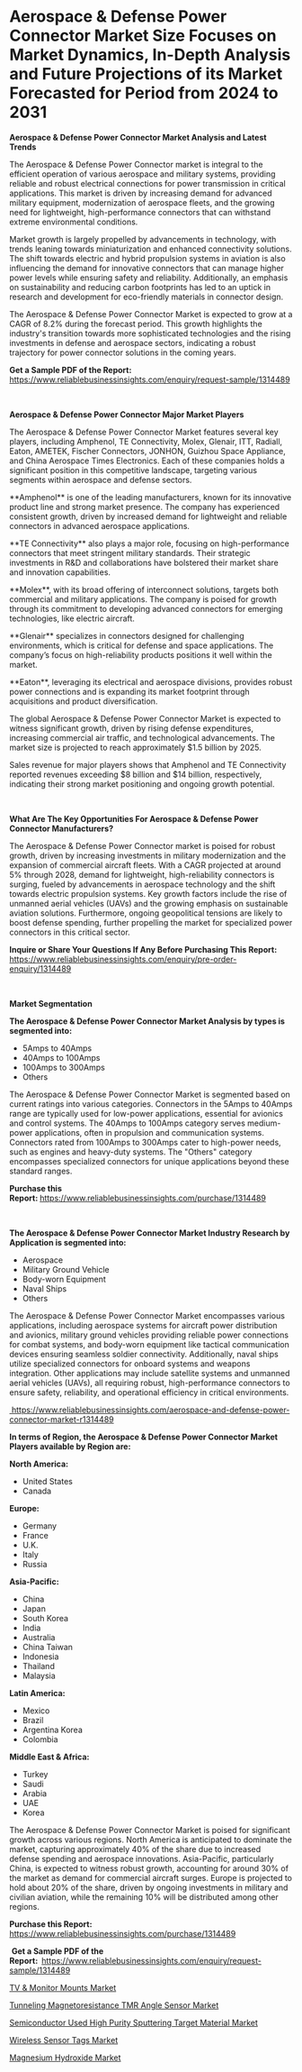 <p><h1>Aerospace & Defense Power Connector Market Size Focuses on Market Dynamics, In-Depth Analysis and Future Projections of its Market Forecasted for Period from 2024 to 2031</h1></p><p><strong>Aerospace & Defense Power Connector Market Analysis and Latest Trends</strong></p>
<p><p>The Aerospace & Defense Power Connector market is integral to the efficient operation of various aerospace and military systems, providing reliable and robust electrical connections for power transmission in critical applications. This market is driven by increasing demand for advanced military equipment, modernization of aerospace fleets, and the growing need for lightweight, high-performance connectors that can withstand extreme environmental conditions.</p><p>Market growth is largely propelled by advancements in technology, with trends leaning towards miniaturization and enhanced connectivity solutions. The shift towards electric and hybrid propulsion systems in aviation is also influencing the demand for innovative connectors that can manage higher power levels while ensuring safety and reliability. Additionally, an emphasis on sustainability and reducing carbon footprints has led to an uptick in research and development for eco-friendly materials in connector design. </p><p>The Aerospace & Defense Power Connector Market is expected to grow at a CAGR of 8.2% during the forecast period. This growth highlights the industry's transition towards more sophisticated technologies and the rising investments in defense and aerospace sectors, indicating a robust trajectory for power connector solutions in the coming years.</p></p>
<p><strong>Get a Sample PDF of the Report:&nbsp;</strong> <a href="https://www.reliablebusinessinsights.com/enquiry/request-sample/1314489?utm_campaign=63&utm_medium=2&utm_source=Github&utm_content=ia&utm_term=06102024&utm_id=aerospace-defense-power-connector">https://www.reliablebusinessinsights.com/enquiry/request-sample/1314489</a></p>
<p>&nbsp;</p>
<p><strong>Aerospace & Defense Power Connector Major Market Players</strong></p>
<p><p>The Aerospace & Defense Power Connector Market features several key players, including Amphenol, TE Connectivity, Molex, Glenair, ITT, Radiall, Eaton, AMETEK, Fischer Connectors, JONHON, Guizhou Space Appliance, and China Aerospace Times Electronics. Each of these companies holds a significant position in this competitive landscape, targeting various segments within aerospace and defense sectors.</p><p>**Amphenol** is one of the leading manufacturers, known for its innovative product line and strong market presence. The company has experienced consistent growth, driven by increased demand for lightweight and reliable connectors in advanced aerospace applications. </p><p>**TE Connectivity** also plays a major role, focusing on high-performance connectors that meet stringent military standards. Their strategic investments in R&D and collaborations have bolstered their market share and innovation capabilities. </p><p>**Molex**, with its broad offering of interconnect solutions, targets both commercial and military applications. The company is poised for growth through its commitment to developing advanced connectors for emerging technologies, like electric aircraft.</p><p>**Glenair** specializes in connectors designed for challenging environments, which is critical for defense and space applications. The company’s focus on high-reliability products positions it well within the market.</p><p>**Eaton**, leveraging its electrical and aerospace divisions, provides robust power connections and is expanding its market footprint through acquisitions and product diversification.</p><p>The global Aerospace & Defense Power Connector Market is expected to witness significant growth, driven by rising defense expenditures, increasing commercial air traffic, and technological advancements. The market size is projected to reach approximately $1.5 billion by 2025.</p><p>Sales revenue for major players shows that Amphenol and TE Connectivity reported revenues exceeding $8 billion and $14 billion, respectively, indicating their strong market positioning and ongoing growth potential.</p></p>
<p>&nbsp;</p>
<p><strong>What Are The Key Opportunities For Aerospace & Defense Power Connector Manufacturers?</strong></p>
<p><p>The Aerospace & Defense Power Connector market is poised for robust growth, driven by increasing investments in military modernization and the expansion of commercial aircraft fleets. With a CAGR projected at around 5% through 2028, demand for lightweight, high-reliability connectors is surging, fueled by advancements in aerospace technology and the shift towards electric propulsion systems. Key growth factors include the rise of unmanned aerial vehicles (UAVs) and the growing emphasis on sustainable aviation solutions. Furthermore, ongoing geopolitical tensions are likely to boost defense spending, further propelling the market for specialized power connectors in this critical sector.</p></p>
<p><strong>Inquire or Share Your Questions If Any Before Purchasing This Report:</strong> <a href="https://www.reliablebusinessinsights.com/enquiry/pre-order-enquiry/1314489?utm_campaign=63&utm_medium=2&utm_source=Github&utm_content=ia&utm_term=06102024&utm_id=aerospace-defense-power-connector">https://www.reliablebusinessinsights.com/enquiry/pre-order-enquiry/1314489</a></p>
<p>&nbsp;</p>
<p><strong>Market Segmentation</strong></p>
<p><strong>The Aerospace & Defense Power Connector Market Analysis by types is segmented into:</strong></p>
<p><ul><li>5Amps to 40Amps</li><li>40Amps to 100Amps</li><li>100Amps to 300Amps</li><li>Others</li></ul></p>
<p><p>The Aerospace & Defense Power Connector Market is segmented based on current ratings into various categories. Connectors in the 5Amps to 40Amps range are typically used for low-power applications, essential for avionics and control systems. The 40Amps to 100Amps category serves medium-power applications, often in propulsion and communication systems. Connectors rated from 100Amps to 300Amps cater to high-power needs, such as engines and heavy-duty systems. The "Others" category encompasses specialized connectors for unique applications beyond these standard ranges.</p></p>
<p><strong>Purchase this Report:&nbsp;</strong><a href="https://www.reliablebusinessinsights.com/purchase/1314489?utm_campaign=63&utm_medium=2&utm_source=Github&utm_content=ia&utm_term=06102024&utm_id=aerospace-defense-power-connector">https://www.reliablebusinessinsights.com/purchase/1314489</a></p>
<p>&nbsp;</p>
<p><strong>The Aerospace & Defense Power Connector Market Industry Research by Application is segmented into:</strong></p>
<p><ul><li>Aerospace</li><li>Military Ground Vehicle</li><li>Body-worn Equipment</li><li>Naval Ships</li><li>Others</li></ul></p>
<p><p>The Aerospace & Defense Power Connector Market encompasses various applications, including aerospace systems for aircraft power distribution and avionics, military ground vehicles providing reliable power connections for combat systems, and body-worn equipment like tactical communication devices ensuring seamless soldier connectivity. Additionally, naval ships utilize specialized connectors for onboard systems and weapons integration. Other applications may include satellite systems and unmanned aerial vehicles (UAVs), all requiring robust, high-performance connectors to ensure safety, reliability, and operational efficiency in critical environments.</p></p>
<p><a href="https://www.reliablebusinessinsights.com/aerospace-and-defense-power-connector-market-r1314489?utm_campaign=63&utm_medium=2&utm_source=Github&utm_content=ia&utm_term=06102024&utm_id=aerospace-defense-power-connector">&nbsp;https://www.reliablebusinessinsights.com/aerospace-and-defense-power-connector-market-r1314489</a></p>
<p><strong>In terms of Region, the Aerospace & Defense Power Connector Market Players available by Region are:</strong></p>
<p>
    <p> <strong> North America: </strong>
        <ul>
            <li>United States</li>
            <li>Canada</li>
        </ul>
        </p> 
    <p> <strong> Europe: </strong>
        <ul>
            <li>Germany</li>
            <li>France</li>
            <li>U.K.</li>
            <li>Italy</li>
            <li>Russia</li>
        </ul>
        </p> 
    <p> <strong> Asia-Pacific: </strong>
        <ul>
            <li>China</li>
            <li>Japan</li>
            <li>South Korea</li>
            <li>India</li>
            <li>Australia</li>
            <li>China Taiwan</li>
            <li>Indonesia</li>
            <li>Thailand</li>
            <li>Malaysia</li>
        </ul>
        </p> 
    <p> <strong> Latin America: </strong>
        <ul>
            <li>Mexico</li>
            <li>Brazil</li>
            <li>Argentina Korea</li>
            <li>Colombia</li>
        </ul>
        </p> 
    <p> <strong> Middle East & Africa: </strong>
        <ul>
            <li>Turkey</li>
            <li>Saudi</li>
            <li>Arabia</li>
            <li>UAE</li>
            <li>Korea</li>
        </ul>
    </p>
    </p>
<p><p>The Aerospace & Defense Power Connector Market is poised for significant growth across various regions. North America is anticipated to dominate the market, capturing approximately 40% of the share due to increased defense spending and aerospace innovations. Asia-Pacific, particularly China, is expected to witness robust growth, accounting for around 30% of the market as demand for commercial aircraft surges. Europe is projected to hold about 20% of the share, driven by ongoing investments in military and civilian aviation, while the remaining 10% will be distributed among other regions.</p></p>
<p><strong>Purchase this Report: </strong><a href="https://www.reliablebusinessinsights.com/purchase/1314489?utm_campaign=63&utm_medium=2&utm_source=Github&utm_content=ia&utm_term=06102024&utm_id=aerospace-defense-power-connector">https://www.reliablebusinessinsights.com/purchase/1314489</a></p>
<p>&nbsp;<strong>Get a Sample PDF of the Report:&nbsp;&nbsp;</strong><a href="https://www.reliablebusinessinsights.com/enquiry/request-sample/1314489?utm_campaign=63&utm_medium=2&utm_source=Github&utm_content=ia&utm_term=06102024&utm_id=aerospace-defense-power-connector">https://www.reliablebusinessinsights.com/enquiry/request-sample/1314489</a></p>
<p><strong></strong></p>
<p><p><a href="https://www.linkedin.com/pulse/global-tv-monitor-mounts-market-pulse-trends-growth-analysis-gstxe?utm_campaign=63&utm_medium=2&utm_source=Github&utm_content=ia&utm_term=06102024&utm_id=aerospace-defense-power-connector">TV & Monitor Mounts Market</a></p><p><a href="https://issuu.com/reportprime-2/docs/tunneling-magnetoresistance-tmr-ang_8d1f5411a3644e?utm_campaign=63&utm_medium=2&utm_source=Github&utm_content=ia&utm_term=06102024&utm_id=aerospace-defense-power-connector">Tunneling Magnetoresistance TMR Angle Sensor Market</a></p><p><a href="https://github.com/NancyAlvarado586/Market-Research-Report-List-1/blob/main/semiconductor-used-high-purity-sputtering-target-material-market.md?utm_campaign=63&utm_medium=2&utm_source=Github&utm_content=ia&utm_term=06102024&utm_id=aerospace-defense-power-connector">Semiconductor Used High Purity Sputtering Target Material Market</a></p><p><a href="https://issuu.com/reportprime-2/docs/wireless-sensor-tags-market-size-20_273d39d1297c22?utm_campaign=63&utm_medium=2&utm_source=Github&utm_content=ia&utm_term=06102024&utm_id=aerospace-defense-power-connector">Wireless Sensor Tags Market</a></p><p><a href="https://www.linkedin.com/pulse/exploring-magnesium-hydroxide-market-dynamics-global-trends-future-pzdoe?utm_campaign=63&utm_medium=2&utm_source=Github&utm_content=ia&utm_term=06102024&utm_id=aerospace-defense-power-connector">Magnesium Hydroxide Market</a></p></p>